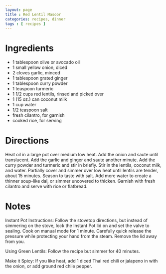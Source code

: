 ```yaml
---
layout: page
title : Red Lentil Masoor
categories: recipes, dinner
tags : [ recipes ]
---
```


# Ingredients

* 1 tablespoon olive or avocado oil
* 1 small yellow onion, diced
* 2 cloves garlic, minced
* 1 tablespoon grated ginger
* 1 tablespoon curry powder
* 1 teaspoon turmeric
* 1 1/2 cups red lentils, rinsed and picked over
* 1 (15 oz.) can coconut milk
* 1 cup water
* 1/2 teaspoon salt
* fresh cilantro, for garnish
* cooked rice, for serving

# Directions

Heat oil in a large pot over medium low heat. Add the onion and saute until translucent. Add the garlic and ginger and saute another minute. Add the curry powder and turmeric and stir in briefly. Stir in the lentils, coconut milk, and water. Partially cover and simmer over low heat until lentils are tender, about 15 minutes. Season to taste with salt. Add more water to create a thinner soup-like dal, or simmer uncovered to thicken. Garnish with fresh cilantro and serve with rice or flatbread.

# Notes
Instant Pot Instructions: Follow the stovetop directions, but instead of simmering on the stove, lock the Instant Pot lid on and set the valve to sealing. Cook on manual mode for 1 minute. Carefully quick release the pressure while protecting your hand from the steam. Remove the lid away from you.

Using Green Lentils: Follow the recipe but simmer for 40 minutes.

Make it Spicy: If you like heat, add 1 diced Thai red chili or jalapeno in with the onion, or add ground red chile pepper.
